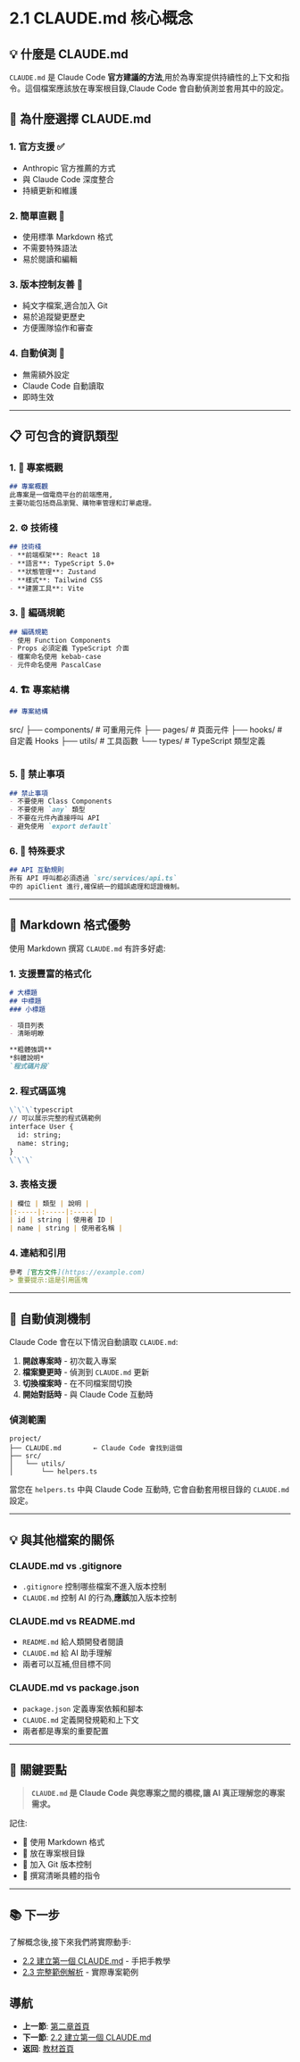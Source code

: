 # 2.1 CLAUDE.md 核心概念

## 💡 什麼是 CLAUDE.md

`CLAUDE.md` 是 Claude Code **官方建議的方法**,用於為專案提供持續性的上下文和指令。這個檔案應該放在專案根目錄,Claude Code 會自動偵測並套用其中的設定。

## 🎯 為什麼選擇 CLAUDE.md

### 1. 官方支援 ✅
- Anthropic 官方推薦的方式
- 與 Claude Code 深度整合
- 持續更新和維護

### 2. 簡單直觀 📝
- 使用標準 Markdown 格式
- 不需要特殊語法
- 易於閱讀和編輯

### 3. 版本控制友善 🔄
- 純文字檔案,適合加入 Git
- 易於追蹤變更歷史
- 方便團隊協作和審查

### 4. 自動偵測 🚀
- 無需額外設定
- Claude Code 自動讀取
- 即時生效

---

## 📋 可包含的資訊類型

### 1. 🎯 專案概觀
```markdown
## 專案概觀
此專案是一個電商平台的前端應用,
主要功能包括商品瀏覽、購物車管理和訂單處理。
```

### 2. ⚙️ 技術棧
```markdown
## 技術棧
- **前端框架**: React 18
- **語言**: TypeScript 5.0+
- **狀態管理**: Zustand
- **樣式**: Tailwind CSS
- **建置工具**: Vite
```

### 3. 📏 編碼規範
```markdown
## 編碼規範
- 使用 Function Components
- Props 必須定義 TypeScript 介面
- 檔案命名使用 kebab-case
- 元件命名使用 PascalCase
```

### 4. 🏗️ 專案結構
```markdown
## 專案結構
```
src/
├── components/  # 可重用元件
├── pages/       # 頁面元件
├── hooks/       # 自定義 Hooks
├── utils/       # 工具函數
└── types/       # TypeScript 類型定義
```
```

### 5. 🚫 禁止事項
```markdown
## 禁止事項
- 不要使用 Class Components
- 不要使用 `any` 類型
- 不要在元件內直接呼叫 API
- 避免使用 `export default`
```

### 6. 🔗 特殊要求
```markdown
## API 互動規則
所有 API 呼叫都必須透過 `src/services/api.ts`
中的 apiClient 進行,確保統一的錯誤處理和認證機制。
```

---

## 🎨 Markdown 格式優勢

使用 Markdown 撰寫 `CLAUDE.md` 有許多好處:

### 1. 支援豐富的格式化
```markdown
# 大標題
## 中標題
### 小標題

- 項目列表
- 清晰明瞭

**粗體強調**
*斜體說明*
`程式碼片段`
```

### 2. 程式碼區塊
```markdown
\`\`\`typescript
// 可以展示完整的程式碼範例
interface User {
  id: string;
  name: string;
}
\`\`\`
```

### 3. 表格支援
```markdown
| 欄位 | 類型 | 說明 |
|:-----|:-----|:-----|
| id | string | 使用者 ID |
| name | string | 使用者名稱 |
```

### 4. 連結和引用
```markdown
參考 [官方文件](https://example.com)
> 重要提示:這是引用區塊
```

---

## 🔄 自動偵測機制

Claude Code 會在以下情況自動讀取 `CLAUDE.md`:

1. **開啟專案時** - 初次載入專案
2. **檔案變更時** - 偵測到 `CLAUDE.md` 更新
3. **切換檔案時** - 在不同檔案間切換
4. **開始對話時** - 與 Claude Code 互動時

### 偵測範圍

```
project/
├── CLAUDE.md        ← Claude Code 會找到這個
├── src/
│   └── utils/
│       └── helpers.ts
```

當您在 `helpers.ts` 中與 Claude Code 互動時,
它會自動套用根目錄的 `CLAUDE.md` 設定。

---

## 💡 與其他檔案的關係

### CLAUDE.md vs .gitignore
- `.gitignore` 控制哪些檔案不進入版本控制
- `CLAUDE.md` 控制 AI 的行為,**應該**加入版本控制

### CLAUDE.md vs README.md
- `README.md` 給人類開發者閱讀
- `CLAUDE.md` 給 AI 助手理解
- 兩者可以互補,但目標不同

### CLAUDE.md vs package.json
- `package.json` 定義專案依賴和腳本
- `CLAUDE.md` 定義開發規範和上下文
- 兩者都是專案的重要配置

---

## 🎯 關鍵要點

> **`CLAUDE.md` 是 Claude Code 與您專案之間的橋樑,讓 AI 真正理解您的專案需求。**

記住:
- 📝 使用 Markdown 格式
- 📁 放在專案根目錄
- 🔄 加入 Git 版本控制
- 💬 撰寫清晰具體的指令

---

## 📚 下一步

了解概念後,接下來我們將實際動手:
- [2.2 建立第一個 CLAUDE.md](./2.2-create-first-claude-md.md) - 手把手教學
- [2.3 完整範例解析](./2.3-complete-example.md) - 實際專案範例

## 導航

- **上一節**: [第二章首頁](./README.md)
- **下一節**: [2.2 建立第一個 CLAUDE.md](./2.2-create-first-claude-md.md)
- **返回**: [教材首頁](../../README.md)
